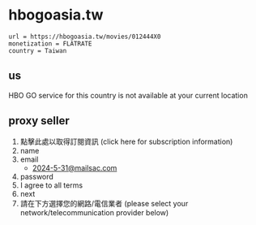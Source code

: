 # hbogoasia.tw

~~~
url = https://hbogoasia.tw/movies/012444X0
monetization = FLATRATE
country = Taiwan
~~~

## us

HBO GO service for this country is not available at your current location

## proxy seller

1. 點擊此處以取得訂閱資訊 (click here for subscription information)
2. name
3. email
   - 2024-5-31@mailsac.com
4. password
5. I agree to all terms
6. next
7. 請在下方選擇您的網路/電信業者 (please select your network/telecommunication
   provider below)
